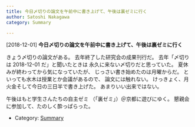 ```yaml
---
title: 今日〆切りの論文を午前中に書き上げて、午後は裏ゼミに行く
author: Satoshi Nakagawa
category: Summary

---
```


[2018-12-01] **今日〆切りの論文を午前中に書き上げて、午後は裏ゼミに行く** 

 きょう〆切りの論文がある。
去年終了した研究会の成果刊行だ。
去年「〆切りは 2018-12-01 だ」と聞いたときは
永久に来ない〆切りだと思っていた。
夏休みが終わってから気になっていたが、
じっさい書き始めたのは月曜からだ。
といっても水木は授業とか会議があるので、
論文には触れない。
けっきょく、月火金そして今日の三日半で書き上げた。
あまりいい出来ではない。

 午後はもと学生さんたちの自主ゼミ
（「裏ゼミ」）＠京都に遊びにゆく。
懇親会に参加して、たのしく酔っぱらった。

- Category: [Summary](https://merapano.github.io/categories.html#Summary)

